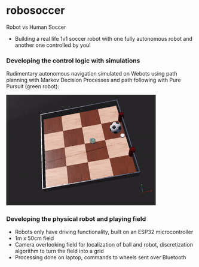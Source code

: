 # robosoccer
Robot vs Human Soccer

- Building a real life 1v1 soccer robot with one fully autonomous robot and another one controlled by you!


### Developing the control logic with simulations
Rudimentary autonomous navigation simulated on Webots using path planning with Markov Decision Processes and path following with Pure Pursuit (green robot):

<img src="https://github.com/douglashuangg/robosoccer/blob/main/PurePursuit.gif" alt="GIF" width="400">


### Developing the physical robot and playing field
- Robots only have driving functionality, built on an ESP32 microcontroller
- 1m x 50cm field
- Camera overlooking field for localization of ball and robot, discretization algorithm to turn the field into a grid
- Processing done on laptop, commands to wheels sent over Bluetooth
